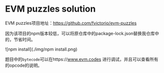 # EVM puzzles solution

EVM puzzles项目地址：https://github.com/fvictorio/evm-puzzles

因为该项目的npm版本较低，可以将原仓库中的package-lock.json替换我仓库中的，节省时间。

![npm install](./img/npm install.png)

题目中的`bytecode`可以在https://www.evm.codes 进行调试，并且可以查看所有的opcode的说明。
